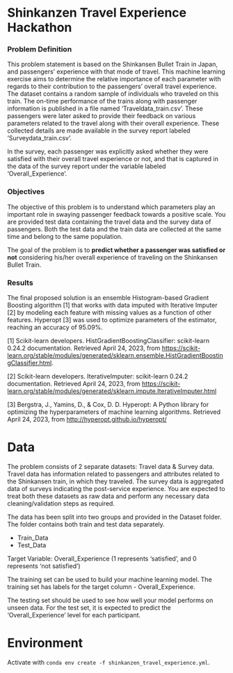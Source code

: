 # Shinkanzen Travel Experience Hackathon

### Problem Definition

This problem statement is based on the Shinkansen Bullet Train in Japan, and passengers’ experience with that mode of travel. This machine learning exercise aims to determine the relative importance of each parameter with regards to their contribution to the passengers’ overall travel experience. The dataset contains a random sample of individuals who traveled on this train. The on-time performance of the trains along with passenger information is published in a file named ‘Traveldata_train.csv’.  These passengers were later asked to provide their feedback on various parameters related to the travel along with their overall experience. These collected details are made available in the survey report labeled ‘Surveydata_train.csv’.

In the survey, each passenger was explicitly asked whether they were satisfied with their overall travel experience or not, and that is captured in the data of the survey report under the variable labeled ‘Overall_Experience’. 

### Objectives

The objective of this problem is to understand which parameters play an important role in swaying passenger feedback towards a positive scale. You are provided test data containing the travel data and the survey data of passengers. Both the test data and the train data are collected at the same time and belong to the same population.

The goal of the problem is to **predict whether a passenger was satisfied or not** considering his/her overall experience of traveling on the Shinkansen Bullet Train.

### Results

The final proposed solution is an ensemble Histogram-based Gradient Boosting algorithm [1] that works with data imputed with Iterative Imputer [2] by modeling each feature with missing values as a function of other features. Hyperopt [3] was used to optimize parameters of the estimator, reaching an accuracy of 95.09%.

[1] Scikit-learn developers. HistGradientBoostingClassifier: scikit-learn 0.24.2 documentation. Retrieved April 24, 2023, from https://scikit-learn.org/stable/modules/generated/sklearn.ensemble.HistGradientBoostingClassifier.html.

[2] Scikit-learn developers. IterativeImputer: scikit-learn 0.24.2 documentation. Retrieved April 24, 2023, from https://scikit-learn.org/stable/modules/generated/sklearn.impute.IterativeImputer.html

[3] Bergstra, J., Yamins, D., & Cox, D. D. Hyperopt: A Python library for optimizing the hyperparameters of machine learning algorithms. Retrieved April 24, 2023, from http://hyperopt.github.io/hyperopt/

# Data 

The problem consists of 2 separate datasets: Travel data & Survey data. Travel data has information related to passengers and attributes related to the Shinkansen train, in which they traveled. The survey data is aggregated data of surveys indicating the post-service experience. You are expected to treat both these datasets as raw data and perform any necessary data cleaning/validation steps as required.

The data has been split into two groups and provided in the Dataset folder. The folder contains both train and test data separately.

 - Train_Data
 - Test_Data

Target Variable: Overall_Experience (1 represents ‘satisfied’, and 0 represents ‘not satisfied’)

The training set can be used to build your machine learning model. The training set has labels for the target column - Overall_Experience.

The testing set should be used to see how well your model performs on unseen data. For the test set, it is expected to predict the ‘Overall_Experience’ level for each participant.

# Environment

Activate with `conda env create -f shinkanzen_travel_experience.yml`.
